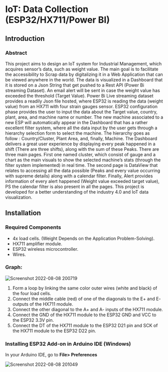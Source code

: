 # IoT: Data Collection (ESP32/HX711/Power BI)

## Introduction

### Abstract

This project aims to design an IoT system for Industrial Management, which acquires sensor’s data, such as weight value. The main goal is to facilitate the accessibility to Scrap data by digitalizing it in a Web Application that can be viewed anywhere in the world. The data is visualized in a Dashboard that it is stored on a Json String that get pushed to a Rest API (Power Bi streaming Dataset). An email alert will be sent in case the weight value has exceeded the threshold (Target Value).
Power Bi Live streaming dataset provides a readily Json file hosted, where ESP32 is reading the data (weight value) from an HX711 with four strain gauges sensor. ESP32 configuration phase provides the user to input the data about the Target value, country, plant, area, and machine name or number. The new machine associated to a new ESP will automatically appear in the Dashboard that has a rather excellent filter system, where all the data input by the user gets through a hierarchy selection form to select the machine. The hierarchy goes as follow : Country/Cluster, Plant Area, and, finally, Machine. 
The Dashboard delivers a great user experience by displaying every peak happened in a shift (There are three shifts), along with the sum of these Peaks. There are three main pages. First one named cluster, which consist of gauge and a chart as the main visuals to show the selected machine’s stats (through the filter system implemented) in real time. The second page is DataView that relates to accessing all the data possible (Peaks and every value occurring with supreme details) along with a calendar filter. Finally, Alert provides information of every alert happened (Weight value exceeded target value), PS the calendar filter is also present in all the pages. This project is developed for a better understanding of the industry 4.0 and IoT data visualization.

## Installation

### Required Components

- 4x load cells. (Weight Depends on the Application Problem-Solving).
- HX711 amplifier module.
- ESP32 wireless microcontroller.
- Wires.

### Graph:

![Screenshot 2022-08-08 200719](https://user-images.githubusercontent.com/67825314/183495002-e0299d30-7f5c-4c24-9822-4bbcfd5ec1ce.png)

1. Form a loop by linking the same color outer wires (white and black) of the four load cells.
2. Connect the middle cable (red) of one of the diagonals to the E+ and E- outputs of the HX711 module.
3. Connect the other diagonal to the A+ and A- inputs of the HX711 module.
4. Connect the GND of the HX711 module to the ESP32 GND and VCC to the ESP32 3.3V pin.
6. Connect the DT of the HX711 module to the ESP32 D21 pin and SCK of the HX711 module to the ESP32 D22 pin.

### Installing ESP32 Add-on in Arduino IDE (Windows)

In your Arduino IDE, go to **File> Preferences**

![Screenshot 2022-08-08 201049](https://user-images.githubusercontent.com/67825314/183495497-f575dbe8-570d-4d30-9129-70ca49301587.png)


